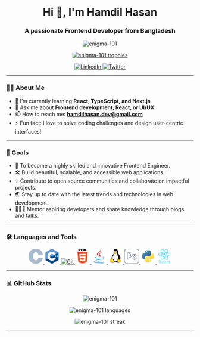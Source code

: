 <h1 align="center">Hi 👋, I'm Hamdil Hasan</h1>
<h3 align="center">A passionate Frontend Developer from Bangladesh</h3>

<p align="center">
  <img src="https://komarev.com/ghpvc/?username=enigma-101&label=Profile%20views&color=0e75b6&style=flat" alt="enigma-101" />
</p>

<p align="center">
  <a href="https://github.com/ryo-ma/github-profile-trophy">
    <img src="https://github-profile-trophy.vercel.app/?username=enigma-101&theme=algolia&margin-w=15&margin-h=15" alt="enigma-101 trophies" />
  </a>
</p>

<!-- Socials (add your real links below) -->
<p align="center">
  <a href="https://linkedin.com/in/your-linkedin" target="_blank">
    <img src="https://img.shields.io/badge/LinkedIn-0077B5?style=for-the-badge&logo=linkedin&logoColor=white" alt="LinkedIn"/>
  </a>
  <a href="https://twitter.com/your-twitter" target="_blank">
    <img src="https://img.shields.io/badge/Twitter-1DA1F2?style=for-the-badge&logo=twitter&logoColor=white" alt="Twitter"/>
  </a>
  <!-- Add more socials as needed -->
</p>

---

### 🧑‍💻 About Me

- 🌱 I’m currently learning **React, TypeScript, and Next.js**
- 💬 Ask me about **Frontend development, React, or UI/UX**
- 📫 How to reach me: **hamdilhasan.dev@gmail.com**
- ⚡ Fun fact: I love to solve coding challenges and design user-centric interfaces!

---

### 🎯 Goals

- 🚀 To become a highly skilled and innovative Frontend Engineer.
- 🛠️ Build beautiful, scalable, and accessible web applications.
- 💡 Contribute to open source communities and collaborate on impactful projects.
- 🌏 Stay up to date with the latest trends and technologies in web development.
- 🧑‍🤝‍🧑 Mentor aspiring developers and share knowledge through blogs and talks.

---

### 🛠️ Languages and Tools

<p align="center">
  <a href="https://www.cprogramming.com/" target="_blank" rel="noreferrer">
    <img src="https://raw.githubusercontent.com/devicons/devicon/master/icons/c/c-original.svg" alt="C" width="40" height="40"/>
  </a>
  <a href="https://www.w3schools.com/cpp/" target="_blank" rel="noreferrer">
    <img src="https://raw.githubusercontent.com/devicons/devicon/master/icons/cplusplus/cplusplus-original.svg" alt="C++" width="40" height="40"/>
  </a>
  <a href="https://git-scm.com/" target="_blank" rel="noreferrer">
    <img src="https://www.vectorlogo.zone/logos/git-scm/git-scm-icon.svg" alt="Git" width="40" height="40"/>
  </a>
  <a href="https://www.w3.org/html/" target="_blank" rel="noreferrer">
    <img src="https://raw.githubusercontent.com/devicons/devicon/master/icons/html5/html5-original-wordmark.svg" alt="HTML5" width="40" height="40"/>
  </a>
  <a href="https://www.java.com" target="_blank" rel="noreferrer">
    <img src="https://raw.githubusercontent.com/devicons/devicon/master/icons/java/java-original.svg" alt="Java" width="40" height="40"/>
  </a>
  <a href="https://www.linux.org/" target="_blank" rel="noreferrer">
    <img src="https://raw.githubusercontent.com/devicons/devicon/master/icons/linux/linux-original.svg" alt="Linux" width="40" height="40"/>
  </a>
  <a href="https://www.photoshop.com/en" target="_blank" rel="noreferrer">
    <img src="https://raw.githubusercontent.com/devicons/devicon/master/icons/photoshop/photoshop-line.svg" alt="Photoshop" width="40" height="40"/>
  </a>
  <a href="https://www.python.org" target="_blank" rel="noreferrer">
    <img src="https://raw.githubusercontent.com/devicons/devicon/master/icons/python/python-original.svg" alt="Python" width="40" height="40"/>
  </a>
  <a href="https://reactjs.org/" target="_blank" rel="noreferrer">
    <img src="https://raw.githubusercontent.com/devicons/devicon/master/icons/react/react-original-wordmark.svg" alt="React" width="40" height="40"/>
  </a>
</p>

---

### 📊 GitHub Stats

<p align="center">
  <img src="https://github-readme-stats.vercel.app/api?username=enigma-101&show_icons=true&theme=algolia&locale=en" alt="enigma-101" />
</p>
<p align="center">
  <img src="https://github-readme-stats.vercel.app/api/top-langs?username=enigma-101&show_icons=true&locale=en&layout=compact&theme=algolia" alt="enigma-101 languages" />
</p>
<p align="center">
  <img src="https://github-readme-streak-stats.herokuapp.com/?user=enigma-101&theme=algolia" alt="enigma-101 streak" />
</p>

---

<!--
**ENiGMA-101/ENiGMA-101** is a ✨ _special_ ✨ repository because its `README.md` (this file) appears on your GitHub profile.
You can click the Preview link to take a look at your changes.
-->
